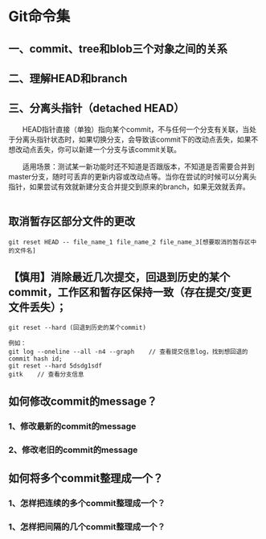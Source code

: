 # Git命令集

## 一、commit、tree和blob三个对象之间的关系

## 二、理解HEAD和branch


## 三、分离头指针（detached HEAD）
&emsp;&emsp;HEAD指针直接（单独）指向某个commit，不与任何一个分支有关联，当处于分离头指针状态时，如果切换分支，会导致该commit下的改动点丢失，如果不想改动点丢失，你可以新建一个分支与该commit关联。

&emsp;&emsp;适用场景：测试某一新功能时还不知道是否跟版本，不知道是否需要合并到master分支，随时可丢弃的更新内容或改动点等。当你在尝试的时候可以分离头指针，如果尝试有效就新建分支合并提交到原来的branch，如果无效就丢弃。
```shell

```

## 取消暂存区部分文件的更改
```shell
git reset HEAD -- file_name_1 file_name_2 file_name_3[想要取消的暂存区中的文件名]
```

##  【慎用】消除最近几次提交，回退到历史的某个commit，工作区和暂存区保持一致（存在提交/变更文件丢失）；
```shell
git reset --hard (回退到历史的某个commit)

例如：
git log --oneline --all -n4 --graph    // 查看提交信息log，找到想回退的commit hash id;
git reset --hard 5dsdg1sdf
gitk    // 查看分支信息
```

## 如何修改commit的message？
### 1、修改最新的commit的message

### 2、修改老旧的commit的message


## 如何将多个commit整理成一个？
### 1、怎样把连续的多个commit整理成一个？

### 1、怎样把间隔的几个commit整理成一个？